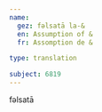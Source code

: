```yaml
---
name:
  gez: fǝlsatā la-&
  en: Assumption of &
  fr: Assomption de &

type: translation

subject: 6819
---
```




<name>
  <gez>fǝlsatā</gez>
</name>
